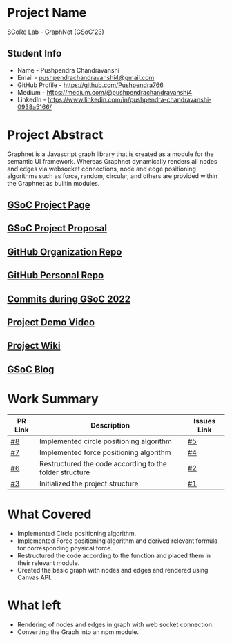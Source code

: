 # Project Name
SCoRe Lab - GraphNet (GSoC'23)

## Student Info 
- Name - Pushpendra Chandravanshi
- Email - pushpendrachandravanshi4@gmail.com
- GitHub Profile - https://github.com/Pushpendra766
- Medium - https://medium.com/@pushpendrachandravanshi4
- LinkedIn - https://www.linkedin.com/in/pushpendra-chandravanshi-0938a5166/

# Project Abstract
Graphnet is a Javascript graph library that is created as a module for the semantic UI framework. Whereas Graphnet dynamically renders all nodes and edges via websocket connections, node and edge positioning algorithms such as force, random, circular, and others are provided within the Graphnet as builtin modules. 

## [GSoC Project Page](https://summerofcode.withgoogle.com/programs/2023/projects/oUeY8arQ)

## [GSoC Project Proposal](https://drive.google.com/file/d/1VMghy4Z6D3h8Rh6hNqOJxAPUoycP1p_M/view?usp=sharing)

## [GitHub Organization Repo](https://github.com/c2siorg)

## [GitHub Personal Repo](https://github.com/Pushpendra766/GraphNet)

## [Commits during GSoC 2022](https://github.com/c2siorg/GraphNet/commits?author=Pushpendra766)

## [Project Demo Video](http://LinkToDemoVideo)

## [Project Wiki](https://github.com/scorelab/Codelabz/wiki)

## [GSoC Blog](https://medium.com/@pushpendrachandravanshi4)

# Work Summary

| PR Link| Description |  Issues Link   | 
| -------------------------------------------------------------------------------------------------------------------------------------------------------------------- | -------------------------------------------------------- | --------- | 
| [#8](https://github.com/c2siorg/GraphNet/pull/8)|Implemented circle positioning algorithm| [#5](https://github.com/c2siorg/GraphNet/issues/5) |
| [#7](https://github.com/c2siorg/GraphNet/pull/7)|Implemented force positioning algorithm | [#4](https://github.com/c2siorg/GraphNet/issues/4) |
| [#6](https://github.com/c2siorg/GraphNet/pull/6)|Restructured the code according to the folder structure| [#2](https://github.com/c2siorg/GraphNet/issues/2) |
| [#3](https://github.com/c2siorg/GraphNet/pull/3)|Initialized the project structure | [#1](https://github.com/c2siorg/GraphNet/issues/1) |


# What Covered
- Implemented Circle positioning algorithm.
- Implemented Force positioning algorithm and derived relevant formula for corresponding physical force.
- Restructured the code according to the function and placed them in their relevant module.
- Created the basic graph with nodes and edges and rendered using Canvas API.

# What left
- Rendering of nodes and edges in graph with web socket connection.
- Converting the Graph into an npm module.

